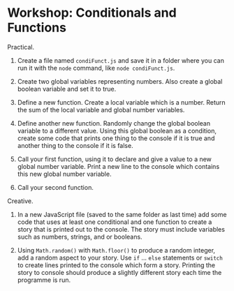 # Workshop: Conditionals and Functions

Practical.

1. Create a file named `condiFunct.js` and save it in a folder where you can
   run it with the `node` command, like `node condiFunct.js`.

2. Create two global variables representing numbers. Also create a global boolean variable and set it to true.

3. Define a new function. Create a local variable which is a number. Return the sum of the local variable and global number variables.

4. Define another new function. Randomly change the global boolean variable to a different value. Using this global boolean as a condition, create some code that prints one thing to the console if it is true and another thing to the console if it is false.

5. Call your first function, using it to declare and give a value to a new global number variable. Print a new line to the console which contains this new global number variable.

6. Call your second function.

Creative.

1. In a new JavaScript file (saved to the same folder as last time) add some code that uses at least one conditional and one function to create a story that is printed out to the console. The story must include variables such as numbers, strings, and or booleans.

2. Using `Math.random()` with `Math.floor()` to produce a random integer, add a random aspect to your story. Use `if` ... `else` statements or `switch` to create lines printed to the console which form a story. Printing the story to console should produce a slightly different story each time the programme is run.